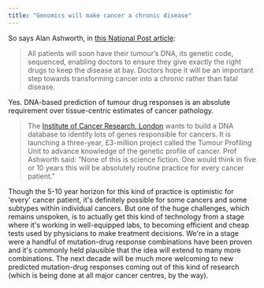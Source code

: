 ```yaml
---
title: "Genomics will make cancer a chronic disease"
---
```


So says Alan Ashworth, in [this National Post article](http://life.nationalpost.com/2013/01/29/cancer-patients-will-survive-much-longer-with-new-personalized-dna-based-treatment/):

> All patients will soon have their tumour’s DNA, its genetic code, sequenced, enabling doctors to ensure they give exactly the right drugs to keep the disease at bay. Doctors hope it will be an important step towards transforming cancer into a chronic rather than fatal disease.

Yes. DNA-based prediction of tumour drug responses is an absolute requirement over tissue-centric estimates of cancer pathology.

> The [Institute of Cancer Research, London](http://www.icr.ac.uk/) wants to build a DNA database to identify lots of genes responsible for cancers. It is launching a three-year, £3-million project called the Tumour Profiling Unit to advance knowledge of the genetic profile of cancer.
Prof Ashworth said: “None of this is science fiction. One would think in five or 10 years this will be absolutely routine practice for every cancer patient.”

Though the 5-10 year horizon for this kind of practice is optimistic for 'every' cancer patient, it's definitely possible for some cancers and some subtypes within individual cancers.
But one of the huge challenges, which remains unspoken, is to actually get this kind of technology from a stage where it's working in well-equipped labs, to becoming efficient and cheap tests used by physicians to make treatment decisions.
We're in a stage were a handful of mutation-drug response combinations have been proven and it's commonly held plausible that the idea will extend to many more combinations. The next decade will be much more welcoming to new predicted mutation-drug responses coming out of this kind of research (which is being done at all major cancer centres, by the way).


